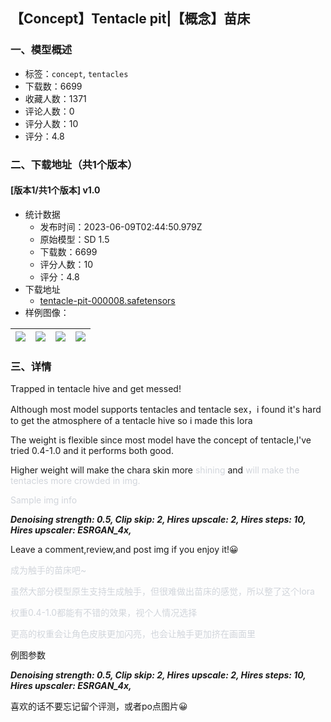 ## 【Concept】Tentacle pit|【概念】苗床
### 一、模型概述

- 标签：`concept`, `tentacles`
- 下载数：6699
- 收藏人数：1371
- 评论人数：0
- 评分人数：10
- 评分：4.8

### 二、下载地址（共1个版本）

#### [版本1/共1个版本] v1.0

- 统计数据
  - 发布时间：2023-06-09T02:44:50.979Z
  - 原始模型：SD 1.5
  - 下载数：6699
  - 评分人数：10
  - 评分：4.8
- 下载地址
  - [tentacle-pit-000008.safetensors](https://civitai.com/api/download/models/92121)
- 样例图像：

| <img src="https://image.civitai.com/xG1nkqKTMzGDvpLrqFT7WA/400ad491-97eb-4d9b-9944-e62191c4044b/width=450/1079708.jpeg" /> | <img src="https://image.civitai.com/xG1nkqKTMzGDvpLrqFT7WA/6b5917ee-d702-48d2-b2ca-1b7427ca5d89/width=450/1079679.jpeg" /> | <img src="https://image.civitai.com/xG1nkqKTMzGDvpLrqFT7WA/2bb14ef4-62c4-42ed-b877-5c26f3ef48fb/width=450/1079689.jpeg" /> | <img src="https://image.civitai.com/xG1nkqKTMzGDvpLrqFT7WA/b3b18a68-c92a-46c6-8460-56697f899f2e/width=450/1079652.jpeg" /> |
| ---- | ---- | ---- | ---- |


### 三、详情
<p>Trapped in tentacle hive and get messed!</p><p>Although most model supports tentacles and tentacle sex，i found it's hard to get the atmosphere of a tentacle hive so i made this lora</p><p>The weight is flexible since most model have the concept of tentacle,I've tried 0.4-1.0 and it performs both good.</p><p>Higher weight will make the chara skin more <span style="color:rgb(209, 213, 219)">shining </span>and <span style="color:rgb(209, 213, 219)">will make the tentacles more crowded in img.</span></p><p><span style="color:rgb(209, 213, 219)">Sample img info</span></p><p><strong><em>Denoising strength: 0.5, Clip skip: 2, Hires upscale: 2, Hires steps: 10, Hires upscaler: ESRGAN_4x,</em></strong></p><p>Leave a comment,review,and post img if you enjoy it!😀</p><p><span style="color:rgb(209, 213, 219)">成为触手的苗床吧~</span></p><p><span style="color:rgb(209, 213, 219)">虽然大部分模型原生支持生成触手，但很难做出苗床的感觉，所以整了这个lora</span></p><p><span style="color:rgb(209, 213, 219)">权重0.4-1.0都能有不错的效果，视个人情况选择</span></p><p><span style="color:rgb(209, 213, 219)">更高的权重会让角色皮肤更加闪亮，也会让触手更加挤在画面里</span></p><p>例图参数</p><p><strong><em>Denoising strength: 0.5, Clip skip: 2, Hires upscale: 2, Hires steps: 10, Hires upscaler: ESRGAN_4x,</em></strong></p><p>喜欢的话不要忘记留个评测，或者po点图片😀</p><p></p>
